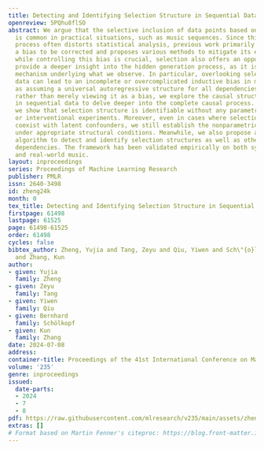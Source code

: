 ```yaml
---
title: Detecting and Identifying Selection Structure in Sequential Data
openreview: 5PQhu8flSO
abstract: We argue that the selective inclusion of data points based on latent objectives
  is common in practical situations, such as music sequences. Since this selection
  process often distorts statistical analysis, previous work primarily views it as
  a bias to be corrected and proposes various methods to mitigate its effect. However,
  while controlling this bias is crucial, selection also offers an opportunity to
  provide a deeper insight into the hidden generation process, as it is a fundamental
  mechanism underlying what we observe. In particular, overlooking selection in sequential
  data can lead to an incomplete or overcomplicated inductive bias in modeling, such
  as assuming a universal autoregressive structure for all dependencies. Therefore,
  rather than merely viewing it as a bias, we explore the causal structure of selection
  in sequential data to delve deeper into the complete causal process. Specifically,
  we show that selection structure is identifiable without any parametric assumptions
  or interventional experiments. Moreover, even in cases where selection variables
  coexist with latent confounders, we still establish the nonparametric identifiability
  under appropriate structural conditions. Meanwhile, we also propose a provably correct
  algorithm to detect and identify selection structures as well as other types of
  dependencies. The framework has been validated empirically on both synthetic data
  and real-world music.
layout: inproceedings
series: Proceedings of Machine Learning Research
publisher: PMLR
issn: 2640-3498
id: zheng24k
month: 0
tex_title: Detecting and Identifying Selection Structure in Sequential Data
firstpage: 61498
lastpage: 61525
page: 61498-61525
order: 61498
cycles: false
bibtex_author: Zheng, Yujia and Tang, Zeyu and Qiu, Yiwen and Sch\"{o}lkopf, Bernhard
  and Zhang, Kun
author:
- given: Yujia
  family: Zheng
- given: Zeyu
  family: Tang
- given: Yiwen
  family: Qiu
- given: Bernhard
  family: Schölkopf
- given: Kun
  family: Zhang
date: 2024-07-08
address:
container-title: Proceedings of the 41st International Conference on Machine Learning
volume: '235'
genre: inproceedings
issued:
  date-parts:
  - 2024
  - 7
  - 8
pdf: https://raw.githubusercontent.com/mlresearch/v235/main/assets/zheng24k/zheng24k.pdf
extras: []
# Format based on Martin Fenner's citeproc: https://blog.front-matter.io/posts/citeproc-yaml-for-bibliographies/
---
```

